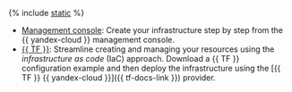 {% include [static](../../../_tutorials/applied/static.md) %}

* [Management console](console.md): Create your infrastructure step by step from the {{ yandex-cloud }} management console.
* [{{ TF }}](terraform.md): Streamline creating and managing your resources using the _infrastructure as code_ (IaC) approach. Download a {{ TF }} configuration example and then deploy the infrastructure using the [{{ TF }} {{ yandex-cloud }}]({{ tf-docs-link }})  provider.
